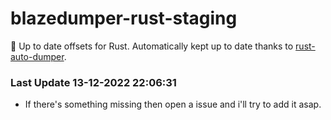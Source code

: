 # blazedumper-rust-staging

🚀 Up to date offsets for Rust. Automatically kept up to date thanks to [rust-auto-dumper](https://github.com/Akandesh/rust-auto-dumper).


### Last Update 13-12-2022 22:06:31
- If there's something missing then open a issue and i'll try to add it asap.